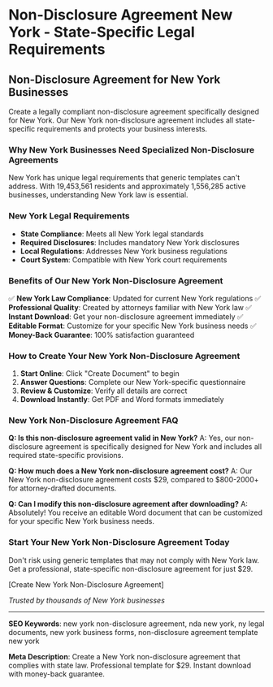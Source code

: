 # Non-Disclosure Agreement New York - State-Specific Legal Requirements

## Non-Disclosure Agreement for New York Businesses

Create a legally compliant non-disclosure agreement specifically designed for New York. Our New York non-disclosure agreement includes all state-specific requirements and protects your business interests.

### Why New York Businesses Need Specialized Non-Disclosure Agreements

New York has unique legal requirements that generic templates can't address. With 19,453,561 residents and approximately 1,556,285 active businesses, understanding New York law is essential.

### New York Legal Requirements

- **State Compliance**: Meets all New York legal standards
- **Required Disclosures**: Includes mandatory New York disclosures
- **Local Regulations**: Addresses New York business regulations
- **Court System**: Compatible with New York court requirements

### Benefits of Our New York Non-Disclosure Agreement

✅ **New York Law Compliance**: Updated for current New York regulations
✅ **Professional Quality**: Created by attorneys familiar with New York law
✅ **Instant Download**: Get your non-disclosure agreement immediately
✅ **Editable Format**: Customize for your specific New York business needs
✅ **Money-Back Guarantee**: 100% satisfaction guaranteed

### How to Create Your New York Non-Disclosure Agreement

1. **Start Online**: Click "Create Document" to begin
2. **Answer Questions**: Complete our New York-specific questionnaire
3. **Review & Customize**: Verify all details are correct
4. **Download Instantly**: Get PDF and Word formats immediately

### New York Non-Disclosure Agreement FAQ

**Q: Is this non-disclosure agreement valid in New York?**
A: Yes, our non-disclosure agreement is specifically designed for New York and includes all required state-specific provisions.

**Q: How much does a New York non-disclosure agreement cost?**
A: Our New York non-disclosure agreement costs $29, compared to $800-2000+ for attorney-drafted documents.

**Q: Can I modify this non-disclosure agreement after downloading?**
A: Absolutely! You receive an editable Word document that can be customized for your specific New York business needs.

### Start Your New York Non-Disclosure Agreement Today

Don't risk using generic templates that may not comply with New York law. Get a professional, state-specific non-disclosure agreement for just $29.

[Create New York Non-Disclosure Agreement]

*Trusted by thousands of New York businesses*

---

**SEO Keywords**: new york non-disclosure agreement, nda new york, ny legal documents, new york business forms, non-disclosure agreement template new york

**Meta Description**: Create a New York non-disclosure agreement that complies with state law. Professional template for $29. Instant download with money-back guarantee.
